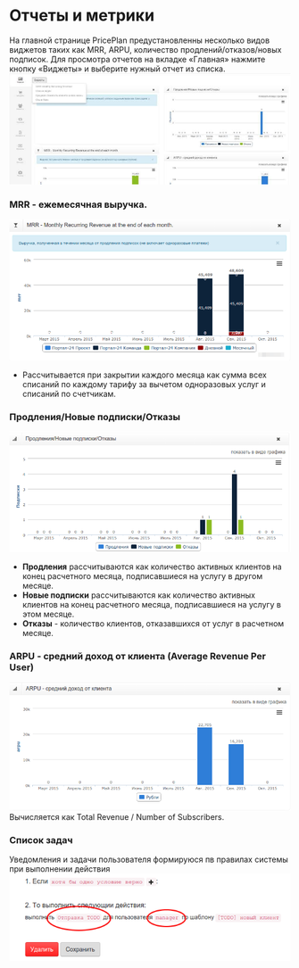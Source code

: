 # Отчеты и метрики

На главной странице PricePlan предустановленны несколько видов виджетов таких как MRR, ARPU, количество продлений/отказов/новых подписок.
Для просмотра отчетов на вкладке «Главная» нажмите кнопку «Виджеты» и выберите нужный отчет из списка.
![](metrics.jpg)


### MRR - ежемесячная выручка.

![](matrix-mrr.png)
* Рассчитывается при закрытии каждого месяца как сумма всех списаний по каждому тарифу за вычетом одноразовых услуг и списаний по счетчикам.


### Продления/Новые подписки/Отказы 
![](matrix-new-business.png)

* **Продления** рассчитываются как количество активных клиентов на конец расчетного месяца, подписавшиеся на услугу в другом месяце.
* **Новые подписки** рассчитываются как количество активных клиентов на конец расчетного месяца, подписавшиеся на услугу в этом месяце.
* **Отказы** - количество клиентов, отказавшихся от услуг в расчетном месяце.

### ARPU - средний доход от клиента (Average Revenue Per User)
![](matrix-arpu.png)
Вычисляется как Total Revenue / Number of Subscribers.

### Список задач

Уведомления и задачи пользователя формируюся пв правилах системы при выполнении действия 
![](todo_action.png)